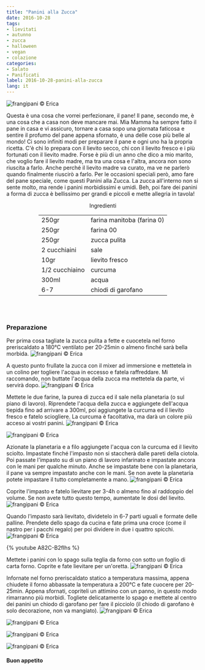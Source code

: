```yaml
---
title: "Panini alla Zucca"
date: 2016-10-28
tags:
- lievitati
- autunno
- zucca
- halloween
- vegan
- colazione
categories:
- Salato
- Panificati
label: 2016-10-28-panini-alla-zucca
lang: it
---
```

![](../2016-10-28-panini-alla-zucca/header.jpg "frangipani © Erica")

Questa è una cosa che vorrei perfezionare, il pane! Il pane, secondo me, è una cosa che a casa non deve mancare mai. Mia Mamma ha sempre fatto il pane in casa e vi assicuro, tornare a casa sopo una giornata faticosa e sentire il profumo del pane appena sfornato, è una delle cose più belle al mondo! Ci sono infiniti modi per preparare il pane e ogni uno ha la propria ricetta. C'è chi lo prepara con il lievito secco, chi con il lievito fresco e i più fortunati con il lievito madre. Forse è più di un anno che dico a mio marito, che voglio fare il lievito madre, ma tra una cosa e l'altra, ancora non sono riuscita a farlo. Anche perché il lievito madre va curato, ma ve ne parlerò quando finalmente riuscirò a farlo. Per le occasioni speciali però, amo fare del pane speciale, come questi Panini alla Zucca. La zucca all'interno non si sente molto, ma rende i panini morbidissimi e umidi. Beh, poi fare dei panini a forma di zucca è bellissimo per grandi e piccoli e mette allegria in tavola!

<div id="wrapper" style="text-align: center">
  <div id="yourdiv" style="display: inline-block;">
    <div class="ingredients">
      <div class="ingredients-title">Ingredienti</div>
      <table>
        <tbody>
          <tr>
            <td>250gr</td>
            <td>farina manitoba (farina 0)</td>
          </tr>
          <tr>
            <td>250gr</td>
            <td>farina 00</td>
          </tr>
          <tr>
            <td>250gr</td>
            <td>zucca pulita</td>
          </tr>
          <tr>
            <td>2 cucchiaini</td>
            <td>sale</td>
          </tr>
          <tr>
            <td>10gr</td>
            <td>lievito fresco</td>
          </tr>
          <tr>
            <td>1/2 cucchiaino</td>
            <td>curcuma</td>
          </tr>
          <tr>
            <td>300ml</td>
            <td>acqua</td>
          </tr>
          <tr>
            <td>6-7</td>
            <td>chiodi di garofano</td>
          </tr>
        </tbody>
      </table>
      <br></br>
    </div>
  </div>
</div>


<h3>
  <font color="grey">
    <i class="fa-solid fa-gears"></i>
  </font> Preparazione
</h3>

Per prima cosa tagliate la zucca pulita a fette e cuocetela nel forno preriscaldato a 180°C ventilato per 20-25min o almeno finché sarà bella morbida.
![](../2016-10-28-panini-alla-zucca/zucca.jpg "frangipani © Erica")

A questo punto frullate la zucca con il mixer ad immersione e mettetela in un colino per togliere l'acqua in eccesso e fatela raffreddare. Mi raccomando, non buttate l'acqua della zucca ma mettetela da parte, vi servirà dopo.
![](../2016-10-28-panini-alla-zucca/purea.jpg "frangipani © Erica")

Mettete le due farine, la purea di zucca ed il sale nella planetaria (o sul piano di lavoro). Riprendete l'acqua della zucca e aggiungete dell'acqua tiepida fino ad arrivare a 300ml, poi aggiungete la curcuma ed il lievito fresco e fatelo sciogliere. La curcuma è facoltativa, ma darà un colore più acceso ai vostri panini.
![](../2016-10-28-panini-alla-zucca/farine.jpg "frangipani © Erica")

![](../2016-10-28-panini-alla-zucca/liquidi.jpg "frangipani © Erica")

Azionate la planetaria e a filo aggiungete l'acqua con la curcuma ed il lievito sciolto. Impastate finché l'impasto non si staccherà dalle pareti della ciotola. Poi passate l'impasto su di un piano di lavoro infarinato e impastate ancora con le mani per qualche minuto. Anche se impastate bene con la planetaria, il pane va sempre impastato anche con le mani. Se non avete la planetaria potete impastare il tutto completamente a mano.
![](../2016-10-28-panini-alla-zucca/impasto.jpg "frangipani © Erica")

Coprite l'impasto e fatelo lievitare per 3-4h o almeno fino al raddoppio del volume. Se non avete tutto questo tempo, aumentate le dosi del lievito.
![](../2016-10-28-panini-alla-zucca/impastolievitato.jpg "frangipani © Erica")

Quando l'impasto sarà lievitato, dividetelo in 6-7 parti uguali e formate delle palline. Prendete dello spago da cucina e fate prima una croce (come il nastro per i pacchi regalo) per poi dividere in due i quattro spicchi.
![](../2016-10-28-panini-alla-zucca/paninizucca.jpg "frangipani © Erica")

{% youtube A82C-B2fIhs %}

Mettete i panini con lo spago sulla teglia da forno con sotto un foglio di carta forno. Coprite e fate lievitare per un'oretta.
![](../2016-10-28-panini-alla-zucca/paninilievitati.jpg "frangipani © Erica")

Infornate nel forno preriscaldato statico a temperatura massima, appena chiudete il forno abbassate la temperatura a 200°C e fate cuocere per 20-25min. Appena sfornati, copriteli un attimino con un panno, in questo modo rimarranno più morbidi. Togliete delicatamente lo spago e mettete al centro dei panini un chiodo di garofano per fare il picciolo (il chiodo di garofano è solo decorazione, non va mangiato).
![](../2016-10-28-panini-alla-zucca/risultato1.jpg "frangipani © Erica")

![](../2016-10-28-panini-alla-zucca/risultato2.jpg "frangipani © Erica")

![](../2016-10-28-panini-alla-zucca/risultato3.jpg "frangipani © Erica")

![](../2016-10-28-panini-alla-zucca/risultato4.jpg "frangipani © Erica")


<h4>Buon appetito
  <font color="red">
    <i class="fa-regular fa-face-smile"></i>
  </font>
</h4>
